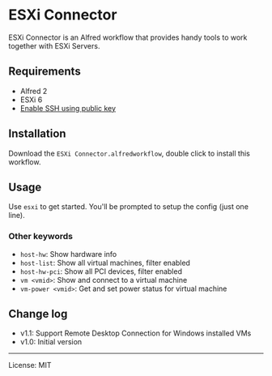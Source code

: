 # ESXi Connector

ESXi Connector is an Alfred workflow that provides handy tools to work together with ESXi Servers.

## Requirements

- Alfred 2
- ESXi 6
- [Enable SSH using public key](https://kb.vmware.com/selfservice/microsites/search.do?language=en_US&cmd=displayKC&externalId=1002866)

## Installation

Download the `ESXi Connector.alfredworkflow`, double click to install this workflow.

## Usage

Use `esxi` to get started. You'll be prompted to setup the config (just one line).

### Other keywords

- `host-hw`: Show hardware info
- `host-list`: Show all virtual machines, filter enabled
- `host-hw-pci`: Show all PCI devices, filter enabled
- `vm <vmid>`: Show and connect to a virtual machine
- `vm-power <vmid>`: Get and set power status for virtual machine


## Change log

- v1.1: Support Remote Desktop Connection for Windows installed VMs
- v1.0: Initial version

---

License: MIT